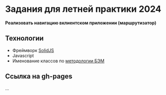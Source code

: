 # Задания для летней практики 2024

**Реализовать навигацию вклиентском приложении (маршрутизатор)**

## Технологии
- Фреймворк [SolidJS](https://www.solidjs.com/)
- Javascript
- Именование классов по [методологии БЭМ](https://ru.bem.info/methodology/css/)

## Ссылка на gh-pages

...
